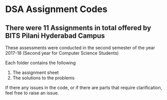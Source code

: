 # DSA Assignment Codes
## There were 11 Assignments in total offered by BITS Pilani Hyderabad Campus
<p> These assessments were conducted in the second semester of the year 2017-18 (Second year for Computer Science Students)
<p> Each folder contains the following</p>
<ol>
  <li> The assignment sheet</li>
  <li> The solutions to the problems</li>
</ol>

<p> If there any issues in the code, or if there are parts that require clarification, feel free to raise an issue.</p>
